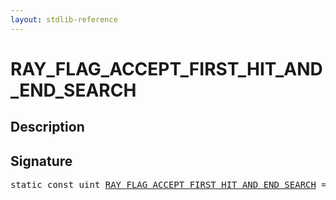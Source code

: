 ```yaml
---
layout: stdlib-reference
---
```


# RAY_FLAG_ACCEPT_FIRST_HIT_AND_END_SEARCH

## Description



## Signature
<pre>
<span class='code_keyword'>static</span> <span class='code_keyword'>const</span> <span class="code_keyword">uint</span> <a href="/stdlib-reference/global-decls/ray_flag_accept_first_hit_and_end_search-01245679abcdeghijkmnoqrsuvwyz10111213" class="code_var">RAY_FLAG_ACCEPT_FIRST_HIT_AND_END_SEARCH</a> = 0x04;
</pre>

